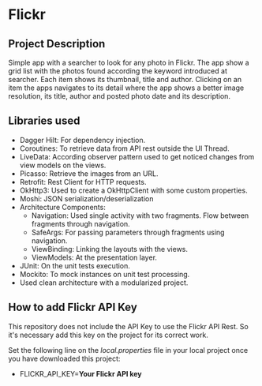 # Flickr

## Project Description
Simple app with a searcher to look for any photo in Flickr. The app show a grid list with the photos found according the keyword introduced at searcher. Each item shows its thumbnail, title and author. Clicking on an item the apps navigates to its detail where the app shows a better image resolution, its title, author and posted photo date and its description.

## Libraries used
- Dagger Hilt: For dependency injection.
- Coroutines: To retrieve data from API rest outside the UI Thread.
- LiveData: According observer pattern used to get noticed changes from view models on the views.
- Picasso: Retrieve the images from an URL.
- Retrofit: Rest Client for HTTP requests.
- OkHttp3: Used to create a OkHttpClient with some custom properties.
- Moshi: JSON serialization/deserialization
- Architecture Components:
  - Navigation: Used single activity with two fragments. Flow between fragments through navigation.
  - SafeArgs: For passing parameters through fragments using navigation.
  - ViewBinding: Linking the layouts with the views.
  - ViewModels: At the presentation layer.
- JUnit: On the unit tests execution.
- Mockito: To mock instances on unit test processing.
- Used clean architecture with a modularized project.

## How to add Flickr API Key
This repository does not include the API Key to use the Flickr API Rest. So it's necessary add this key on the project for its correct work.

Set the following line on the *local.properties* file in your local project once you have downloaded this project:
- FLICKR_API_KEY=**Your Flickr API key**
